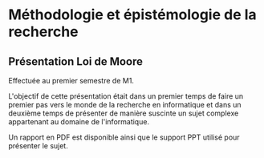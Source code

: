 # Méthodologie et épistémologie de la recherche

## Présentation Loi de Moore

Effectuée au premier semestre de M1.

L'objectif de cette présentation était dans un premier temps de faire un premier pas vers le monde de la recherche en informatique et dans un deuxième temps de présenter de manière suscinte un sujet complexe appartenant au domaine de l'informatique.

Un rapport en PDF est disponible ainsi que le support PPT utilisé pour présenter le sujet. 
